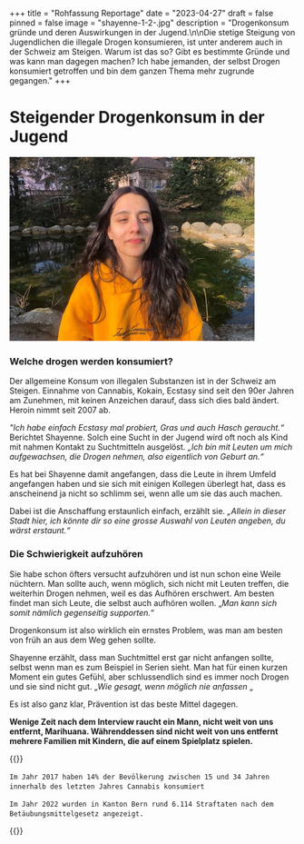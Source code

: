 +++
title = "Rohfassung Reportage"
date = "2023-04-27"
draft = false
pinned = false
image = "shayenne-1-2-.jpg"
description = "Drogenkonsum gründe und deren Auswirkungen in der Jugend.\n\nDie stetige Steigung von Jugendlichen die illegale Drogen konsumieren, ist unter anderem auch in der Schweiz am Steigen. Warum ist das so? Gibt es bestimmte Gründe und was kann man dagegen machen? Ich habe jemanden, der selbst Drogen konsumiert getroffen und bin dem ganzen Thema mehr zugrunde gegangen."
+++
# Steigender Drogenkonsum in der Jugend

![Interview Shayenne Tuma im Stadtpark Biel 02.03.2023](shayenne-1-2-.jpg)

### Welche drogen werden konsumiert?

Der allgemeine Konsum von illegalen Substanzen ist in der Schweiz am Steigen. Einnahme von Cannabis, Kokain, Ecstasy sind seit den 90er Jahren am Zunehmen, mit keinen Anzeichen darauf, dass sich dies bald ändert. Heroin nimmt seit 2007 ab. 

*"Ich habe einfach Ecstasy mal probiert, Gras und auch Hasch geraucht.“* Berichtet Shayenne. Solch eine Sucht in der Jugend wird oft noch als Kind mit nahmen Kontakt zu Suchtmitteln ausgelöst. *„Ich bin mit Leuten um mich aufgewachsen, die Drogen nehmen, also eigentlich von Geburt an.“*

Es hat bei Shayenne damit angefangen, dass die Leute in ihrem Umfeld angefangen haben und sie sich mit einigen Kollegen überlegt hat, dass es anscheinend ja nicht so schlimm sei, wenn alle um sie das auch machen.

Dabei ist die Anschaffung erstaunlich einfach, erzählt sie. *„Allein in dieser Stadt hier, ich könnte dir so eine grosse Auswahl von Leuten angeben, du wärst erstaunt.“* 

### Die Schwierigkeit aufzuhören

Sie habe schon öfters versucht aufzuhören und ist nun schon eine Weile nüchtern. Man sollte auch, wenn möglich, sich nicht mit Leuten treffen, die weiterhin Drogen nehmen, weil es das Aufhören erschwert. Am besten findet man sich Leute, die selbst auch aufhören wollen. „*Man kann sich somit nämlich gegenseitig supporten.*“

Drogenkonsum ist also wirklich ein ernstes Problem, was man am besten von früh an aus dem Weg gehen sollte.

Shayenne erzählt, dass man Suchtmittel erst gar nicht anfangen sollte, selbst wenn man es zum Beispiel in Serien sieht. Man hat für einen kurzen Moment ein gutes Gefühl, aber schlussendlich sind es immer noch Drogen und sie sind nicht gut. „*Wie gesagt, wenn möglich nie anfassen* „

Es ist also ganz klar, Prävention ist das beste Mittel dagegen.

**Wenige Zeit nach dem Interview raucht ein Mann, nicht weit von uns entfernt, Marihuana. Währenddessen sind nicht weit von uns entfernt mehrere Familien mit Kindern, die auf einem Spielplatz spielen.**

{{<box>}}

`Im Jahr 2017 haben 14% der Bevölkerung zwischen 15 und 34 Jahren innerhalb des letzten Jahres Cannabis konsumiert `

`Im Jahr 2022 wurden in Kanton Bern rund 6.114 Straftaten nach dem Betäubungsmittelgesetz angezeigt.`

{{</box>}}